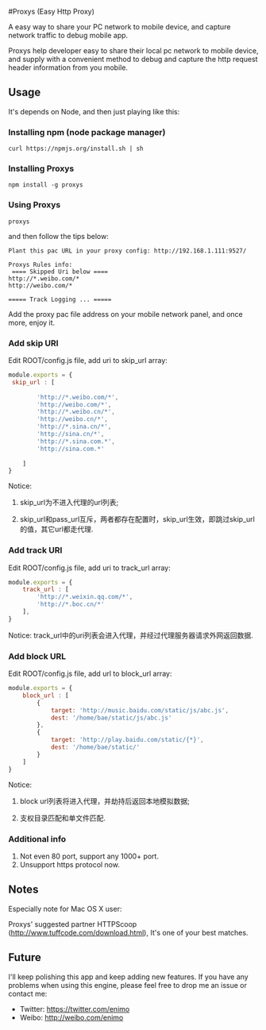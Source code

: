#Proxys (Easy Http Proxy)

A easy way to share your PC network to mobile device, and capture network traffic to debug mobile app.

Proxys help developer easy to share their local pc network to mobile device, and supply with a convenient method to debug and capture the http request header information  from you mobile.

## Usage

It's depends on Node, and then just playing like this:

### Installing npm (node package manager)

```
curl https://npmjs.org/install.sh | sh
```

### Installing Proxys

```
npm install -g proxys
```
### Using Proxys
```
proxys
```
and then follow the tips below:
```shell
Plant this pac URL in your proxy config: http://192.168.1.111:9527/

Proxys Rules info: 
 ==== Skipped Uri below ====
http://*.weibo.com/* 
http://weibo.com/* 

===== Track Logging ... =====
```
Add the proxy pac file address on your mobile network panel, and once more, enjoy it.

### Add skip URI

Edit ROOT/config.js file, add uri to skip_url array:
```javascript
module.exports = {
 skip_url : [ 
    	
		'http://*.weibo.com/*',
		'http://weibo.com/*',
    	'http://*.weibo.cn/*',
		'http://weibo.cn/*',
		'http://*.sina.cn/*',
		'http://sina.cn/*',
		'http://*.sina.com.*',
		'http://sina.com.*'
		
	]
}
```
Notice:

1. skip_url为不进入代理的url列表;

2. skip_url和pass_url互斥，两者都存在配置时，skip_url生效，即跳过skip_url的值，其它url都走代理.

### Add track URI

Edit ROOT/config.js file, add uri to track_url array:
```javascript
module.exports = {
	track_url : [ 
    	'http://*.weixin.qq.com/*',
    	'http://*.boc.cn/*'
	],
}
```
Notice: track_url中的uri列表会进入代理，并经过代理服务器请求外网返回数据.

### Add block URL

Edit ROOT/config.js file, add url to block_url array:
```javascript
module.exports = {
	block_url : [ 
		{ 
			target: 'http://music.baidu.com/static/js/abc.js',
			dest: '/home/bae/static/js/abc.js'
		},
		{ 
			target: 'http://play.baidu.com/static/{*}',
			dest: '/home/bae/static/'
		}
	]
}
```
Notice:

1. block url列表将进入代理，并劫持后返回本地模拟数据;

2. 支权目录匹配和单文件匹配.

### Additional info

1. Not even 80 port, support any 1000+ port.
2. Unsupport https protocol now.

## Notes

Especially note for Mac OS X user:

Proxys' suggested partner HTTPScoop (http://www.tuffcode.com/download.html), It's one of your best matches.

## Future 

I'll keep polishing this app and keep adding new features. If you have any problems when using this engine, please feel free to drop me an issue or contact me:

* Twitter: https://twitter.com/enimo
* Weibo: http://weibo.com/enimo





